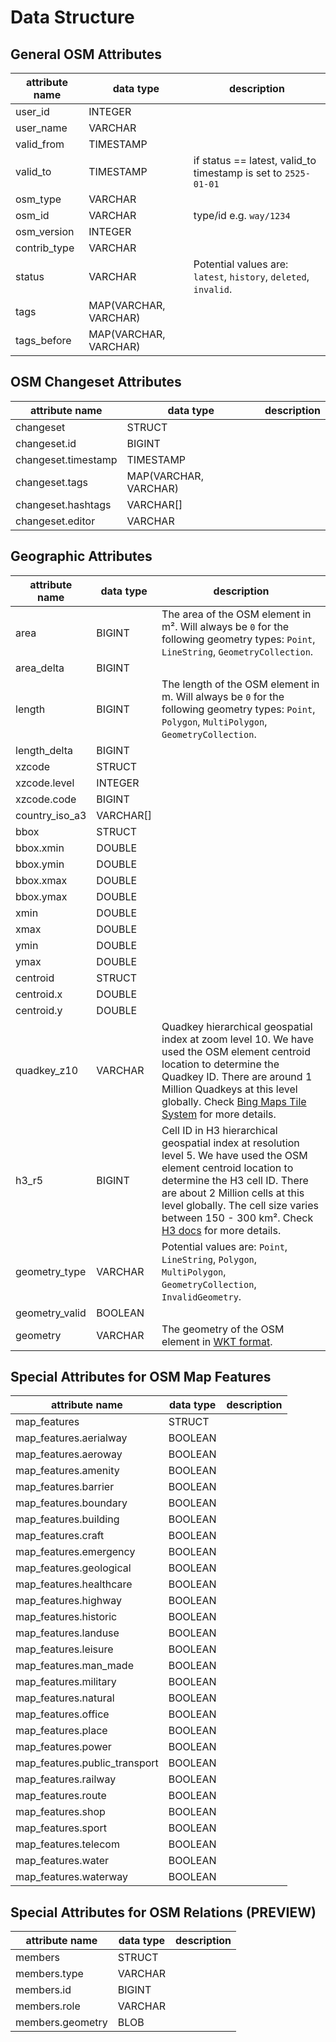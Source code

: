 # Data Structure

## General OSM Attributes

| attribute name | data type             | description                                                      |
|----------------|-----------------------|------------------------------------------------------------------|
| user_id        | INTEGER               |                                                                  |
| user_name      | VARCHAR               |                                                                  |
| valid_from     | TIMESTAMP             |                                                                  |
| valid_to       | TIMESTAMP             | if status == latest, valid_to timestamp is set to `2525-01-01`   |                                                                 |
| osm_type       | VARCHAR               |                                                                  |
| osm_id         | VARCHAR               | type/id e.g. `way/1234`                                          |
| osm_version    | INTEGER               |                                                                  |
| contrib_type   | VARCHAR               |                                                                  |
| status         | VARCHAR               | Potential values are: `latest`, `history`, `deleted`, `invalid`. |
| tags           | MAP(VARCHAR, VARCHAR) |                                                                  |
| tags_before    | MAP(VARCHAR, VARCHAR) |                                                                  |

## OSM Changeset Attributes

| attribute name      | data type             | description |
|---------------------|-----------------------|-------------|
| changeset           | STRUCT                |             |
| changeset.id        | BIGINT                |             | 
| changeset.timestamp | TIMESTAMP             |             | 
| changeset.tags | MAP(VARCHAR, VARCHAR) |             |
| changeset.hashtags | VARCHAR[]             |             |
| changeset.editor | VARCHAR               |             |

## Geographic Attributes

| attribute name | data type | description                                                                                                                                                                                                                                                                                                                               |
|----------------|-----------|-------------------------------------------------------------------------------------------------------------------------------------------------------------------------------------------------------------------------------------------------------------------------------------------------------------------------------------------|
| area           | BIGINT    | The area of the OSM element in m². Will always be `0` for the following geometry types: `Point`, `LineString`, `GeometryCollection`.                                                                                                                                                                                                      |
| area_delta     | BIGINT    |                                                                                                                                                                                                                                                                                                                                           |
| length         | BIGINT    | The length of the OSM element in m. Will always be `0` for the following geometry types: `Point`, `Polygon`, `MultiPolygon`, `GeometryCollection`.                                                                                                                                                                                                                                                                                                                                              |
| length_delta   | BIGINT    |                                                                                                                                                                                                                                                                                                                                           |
| xzcode         | STRUCT    |                                                                                                                                                                                                                                                                                                                                           |
| xzcode.level   | INTEGER   |                                                                                                                                                                                                                                                                                                                                           |
| xzcode.code    | BIGINT    |                                                                                                                                                                                                                                                                                                                                           |
| country_iso_a3 | VARCHAR[] |                                                                                                                                                                                                                                                                                                                                           |
| bbox           | STRUCT    |                                                                                                                                                                                                                                                                                                                                           |
| bbox.xmin      | DOUBLE    |                                                                                                                                                                                                                                                                                                                                           |
| bbox.ymin      | DOUBLE    |                                                                                                                                                                                                                                                                                                                                           |
| bbox.xmax      | DOUBLE    |                                                                                                                                                                                                                                                                                                                                           |
| bbox.ymax      | DOUBLE    |                                                                                                                                                                                                                                                                                                                                           |
| xmin           | DOUBLE    |                                                                                                                                                                                                                                                                                                                                           |
| xmax           | DOUBLE    |                                                                                                                                                                                                                                                                                                                                           |
| ymin           | DOUBLE    |                                                                                                                                                                                                                                                                                                                                           |
| ymax           | DOUBLE    |                                                                                                                                                                                                                                                                                                                                           |
| centroid       | STRUCT    |                                                                                                                                                                                                                                                                                                                                           |
| centroid.x     | DOUBLE    |                                                                                                                                                                                                                                                                                                                                           |
| centroid.y     | DOUBLE    |                                                                                                                                                                                                                                                                                                                                           |
| quadkey_z10    | VARCHAR   | Quadkey hierarchical geospatial index at zoom level 10. We have used the OSM element centroid location to determine the Quadkey ID. There are around 1 Million Quadkeys at this level globally. Check [Bing Maps Tile System](https://learn.microsoft.com/en-us/azure/azure-maps/zoom-levels-and-tile-grid?tabs=csharp) for more details. |
| h3_r5          | BIGINT   | Cell ID in H3 hierarchical geospatial index at resolution level 5. We have used the OSM element centroid location to determine the H3 cell ID. There are about 2 Million cells at this level globally. The cell size varies between 150 - 300 km². Check [H3 docs](https://h3geo.org/docs/) for more details.                             |
| geometry_type  | VARCHAR   | Potential values are: `Point`, `LineString`, `Polygon`, `MultiPolygon`, `GeometryCollection`, `InvalidGeometry`.                                                                                                                                                                                                                          |
| geometry_valid | BOOLEAN   |                                                                                                                                                                                                                                                                                                                                           |
| geometry       | VARCHAR   | The geometry of the OSM element in [WKT format](https://en.wikipedia.org/wiki/Well-known_text_representation_of_geometry).                                                                                                                                                                                                                |


## Special Attributes for OSM Map Features

| attribute name                | data type  | description |
|-------------------------------|------------|-------------|
| map_features                  | STRUCT     |             |
| map_features.aerialway        | BOOLEAN    |             |
| map_features.aeroway          | BOOLEAN    |             |
| map_features.amenity          | BOOLEAN    |             |
| map_features.barrier          | BOOLEAN    |             |
| map_features.boundary         | BOOLEAN    |             |
| map_features.building         | BOOLEAN    |             |
| map_features.craft            | BOOLEAN    |             |
| map_features.emergency        | BOOLEAN    |             |
| map_features.geological       | BOOLEAN    |             |
| map_features.healthcare       | BOOLEAN    |             |
| map_features.highway          | BOOLEAN    |             |
| map_features.historic         | BOOLEAN    |             |
| map_features.landuse          | BOOLEAN    |             |
| map_features.leisure          | BOOLEAN    |             |
| map_features.man_made         | BOOLEAN    |             |
| map_features.military         | BOOLEAN    |             |
| map_features.natural          | BOOLEAN    |             |
| map_features.office           | BOOLEAN    |             |
| map_features.place            | BOOLEAN    |             |
| map_features.power            | BOOLEAN    |             |
| map_features.public_transport | BOOLEAN    |             |
| map_features.railway          | BOOLEAN    |             |
| map_features.route            | BOOLEAN    |             |
| map_features.shop             | BOOLEAN    |             |
| map_features.sport            | BOOLEAN    |             |
| map_features.telecom          | BOOLEAN    |             |
| map_features.water            | BOOLEAN    |             |
| map_features.waterway         | BOOLEAN    |             |


## Special Attributes for OSM Relations (PREVIEW)

| attribute name   | data type | description |
|------------------|-----------|-------------|
| members          | STRUCT    |             |
| members.type     | VARCHAR   |             |
| members.id       | BIGINT    |             |
| members.role     | VARCHAR   |             |
| members.geometry | BLOB      |             |
